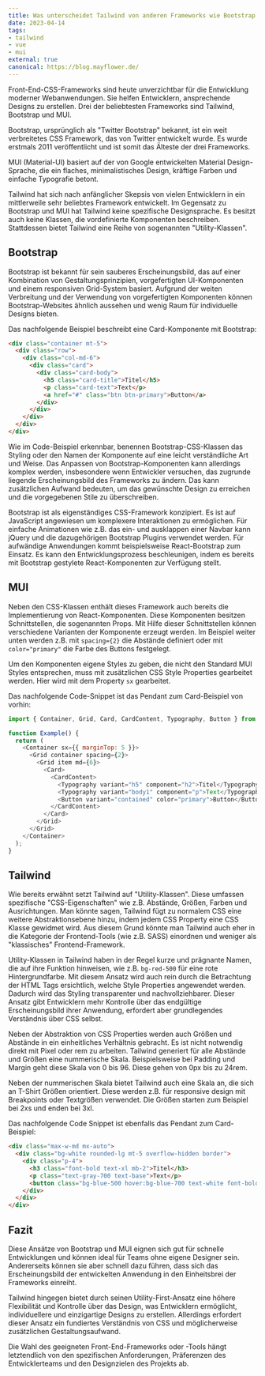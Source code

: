 ```yaml
---
title: Was unterscheidet Tailwind von anderen Frameworks wie Bootstrap oder MUI
date: 2023-04-14
tags:   
- tailwind
- vue
- mui
external: true  
canonical: https://blog.mayflower.de/
---  
```


Front-End-CSS-Frameworks sind heute unverzichtbar für die Entwicklung moderner Webanwendungen. Sie helfen Entwicklern, ansprechende Designs zu erstellen. Drei der beliebtesten Frameworks sind Tailwind, Bootstrap und MUI. 

Bootstrap, ursprünglich als "Twitter Bootstrap" bekannt, ist ein weit verbreitetes CSS Framework, das von Twitter entwickelt wurde. Es wurde erstmals 2011 veröffentlicht und ist somit das Älteste der drei Frameworks. 

MUI (Material-UI) basiert auf der von Google entwickelten Material Design-Sprache, die ein flaches, minimalistisches Design, kräftige Farben und einfache Typografie betont.

Tailwind hat sich nach anfänglicher Skepsis von vielen Entwicklern in ein mittlerweile sehr beliebtes Framework entwickelt. Im Gegensatz zu Bootstrap und MUI hat Tailwind keine spezifische Designsprache. Es besitzt auch keine Klassen, die vordefinierte Komponenten beschreiben. Stattdessen bietet Tailwind eine Reihe von sogenannten "Utility-Klassen".

## Bootstrap

Bootstrap ist bekannt für sein sauberes Erscheinungsbild, das auf einer Kombination von Gestaltungsprinzipien, vorgefertigten UI-Komponenten und einem responsiven Grid-System basiert. Aufgrund der weiten Verbreitung und der Verwendung von vorgefertigten Komponenten können Bootstrap-Websites ähnlich aussehen und wenig Raum für individuelle Designs bieten.

Das nachfolgende Beispiel beschreibt eine Card-Komponente mit Bootstrap:
 
``` html
<div class="container mt-5">
  <div class="row">
    <div class="col-md-6">
      <div class="card">
        <div class="card-body">
          <h5 class="card-title">Titel</h5>
          <p class="card-text">Text</p>
          <a href="#" class="btn btn-primary">Button</a>
        </div>
      </div>
    </div>
  </div>
</div>
```

Wie im Code-Beispiel erkennbar, benennen Bootstrap-CSS-Klassen das Styling oder den Namen der Komponente auf eine leicht verständliche Art und Weise. Das Anpassen von Bootstrap-Komponenten kann allerdings komplex werden, insbesondere wenn Entwickler versuchen, das zugrunde liegende Erscheinungsbild des Frameworks zu ändern. Das kann zusätzlichen Aufwand bedeuten, um das gewünschte Design zu erreichen und die vorgegebenen Stile zu überschreiben.

Bootstrap ist als eigenständiges CSS-Framework konzipiert. Es ist auf JavaScript angewiesen um komplexere Interaktionen zu ermöglichen. Für einfache Animationen wie z.B. das ein- und ausklappen einer Navbar kann jQuery und die dazugehörigen Bootstrap Plugins verwendet werden. Für aufwändige Anwendungen kommt beispielsweise React-Bootstrap zum Einsatz. Es kann den Entwicklungsprozess beschleunigen, indem es bereits mit Bootstrap gestylete React-Komponenten zur Verfügung stellt.

## MUI
Neben den CSS-Klassen enthält dieses Framework auch bereits die Implementierung von React-Komponenten. Diese Komponenten besitzen Schnittstellen, die sogenannten Props. Mit Hilfe dieser Schnittstellen können verschiedene Varianten der Komponente erzeugt werden. Im Beispiel weiter unten werden z.B. mit `spacing={2}` die Abstände definiert oder mit `color="primary"` die Farbe des Buttons festgelegt.

Um den Komponenten eigene Styles zu geben, die nicht den Standard MUI Styles entsprechen, muss mit zusätzlichen CSS Style Properties gearbeitet werden. Hier wird mit dem Property `sx` gearbeitet.

Das nachfolgende Code-Snippet ist das Pendant zum Card-Beispiel von vorhin:

``` javascript
import { Container, Grid, Card, CardContent, Typography, Button } from '@mui/material';

function Example() {
  return (
    <Container sx={{ marginTop: 5 }}>
      <Grid container spacing={2}>
        <Grid item md={6}>
          <Card>
            <CardContent>
              <Typography variant="h5" component="h2">Titel</Typography>
              <Typography variant="body1" component="p">Text</Typography>
              <Button variant="contained" color="primary">Button</Button>
            </CardContent>
          </Card>
        </Grid>
      </Grid>
    </Container>
  );
}
```

## Tailwind 

Wie bereits erwähnt setzt Tailwind auf "Utility-Klassen". Diese umfassen spezifische "CSS-Eigenschaften" wie z.B. Abstände, Größen, Farben und Ausrichtungen. Man könnte sagen, Tailwind fügt zu normalem CSS eine weitere Abstraktionsebene hinzu, indem jedem CSS Property eine CSS Klasse gewidmet wird. Aus diesem Grund könnte man Tailwind auch eher in die Kategorie der Frontend-Tools (wie z.B. SASS) einordnen und weniger als "klassisches" Frontend-Framework.

Utility-Klassen in Tailwind haben in der Regel kurze und prägnante Namen, die auf ihre Funktion hinweisen, wie z.B. `bg-red-500` für eine rote Hintergrundfarbe. Mit diesem Ansatz wird auch rein durch die Betrachtung der HTML Tags ersichtlich, welche Style Properties angewendet werden. Dadurch wird das Styling transparenter und nachvollziehbarer. Dieser Ansatz gibt Entwicklern mehr Kontrolle über das endgültige Erscheinungsbild ihrer Anwendung, erfordert aber grundlegendes Verständnis über CSS selbst.

Neben der Abstraktion von CSS Properties werden auch Größen und Abstände in ein einheitliches Verhältnis gebracht. Es ist nicht notwendig direkt mit Pixel oder rem zu arbeiten. Tailwind generiert für alle Abstände und Größen eine nummerische Skala. Beispielsweise bei Padding und Margin geht diese Skala von 0 bis 96. Diese gehen von 0px bis zu 24rem.

Neben der nummerischen Skala bietet Tailwind auch eine Skala an, die sich an T-Shirt Größen orientiert. Diese werden z.B. für responsive design mit Breakpoints oder Textgrößen verwendet. Die Größen starten zum Beispiel bei 2xs und enden bei 3xl.

Das nachfolgende Code Snippet ist ebenfalls das Pendant zum Card-Beispiel:

``` html
<div class="max-w-md mx-auto">
  <div class="bg-white rounded-lg mt-5 overflow-hidden border">
    <div class="p-4">
      <h3 class="font-bold text-xl mb-2">Titel</h3>
      <p class="text-gray-700 text-base">Text</p>
      <button class="bg-blue-500 hover:bg-blue-700 text-white font-bold py-2 px-4 rounded mt-4">Button</button>
    </div>
  </div>
</div>
```

## Fazit

Diese Ansätze von Bootstrap und MUI eignen sich gut für schnelle Entwicklungen und können ideal für Teams ohne eigene Designer sein. Andererseits können sie aber schnell dazu führen, dass sich das Erscheinungsbild der entwickelten Anwendung in den Einheitsbrei der Frameworks einreiht. 

Tailwind hingegen bietet durch seinen Utility-First-Ansatz eine höhere Flexibilität und Kontrolle über das Design, was Entwicklern ermöglicht, individuellere und einzigartige Designs zu erstellen. Allerdings erfordert dieser Ansatz ein fundiertes Verständnis von CSS und möglicherweise zusätzlichen Gestaltungsaufwand.

Die Wahl des geeigneten Front-End-Frameworks oder -Tools hängt letztendlich von den spezifischen Anforderungen, Präferenzen des Entwicklerteams und den Designzielen des Projekts ab. 

